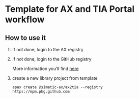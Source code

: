 ﻿# Template for AX and TIA Portal workflow

## How to use it

1. If not done, login to the AX registry

1. If not done, login to the GitHub registry

    More information you'll find [here](https://github.com/simatic-ax/.sharedstuff/blob/main/doc/personalaccesstoken.md)

1. create a new library project from template

      ```cli
      apax create @simatic-ax/ax2tia --registry https://npm.pkg.github.com
      ```
